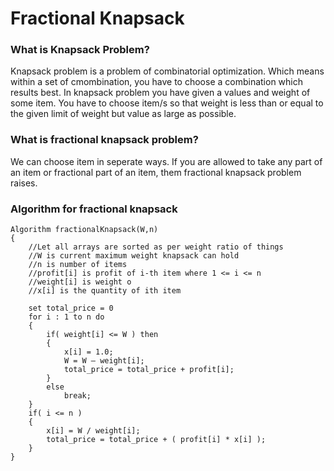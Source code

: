 # Fractional Knapsack

### What is Knapsack Problem?

Knapsack problem is a problem of combinatorial optimization. Which means within a set of cmombination, you have to choose a combination which results best. In knapsack problem you have given a values and weight of some item. You have to choose item/s so that weight is less than or equal to the given limit of weight but value as large as possible.

### What is fractional knapsack problem?

We can choose item in seperate ways. If you are allowed to take any part of an item or fractional part of an item, them fractional knapsack problem raises. 


### Algorithm for fractional knapsack

	Algorithm fractionalKnapsack(W,n)
	{
		//Let all arrays are sorted as per weight ratio of things
		//W is current maximum weight knapsack can hold
		//n is number of items
		//profit[i] is profit of i-th item where 1 <= i <= n
		//weight[i] is weight o
		//x[i] is the quantity of ith item
		
		set total_price = 0
		for i : 1 to n do
		{
			if( weight[i] <= W ) then
			{
				x[i] = 1.0;
				W = W – weight[i];
				total_price = total_price + profit[i];
			}
			else
				break;
		}
		if( i <= n )
		{
			x[i] = W / weight[i];
			total_price = total_price + ( profit[i] * x[i] );
		}
	}
